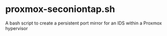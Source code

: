 # proxmox-seconiontap.sh
A bash script to create a persistent port mirror for an IDS within a Proxmox hypervisor
